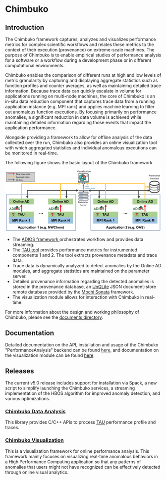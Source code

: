 # Chimbuko

## Introduction

The Chimbuko framework captures, analyzes and visualizes performance metrics for complex scientific workflows and relates these metrics to the context of their execution (provenance) on extreme-scale
machines. The purpose of Chimbuko is to enable empirical studies of performance analysis for a software or a workflow during a development phase or in different computational environments.

Chimbuko enables the comparison of different runs at high and low levels of metric granularity by capturing and displaying aggregate statistics such as function profiles and counter averages, as well as maintaining detailed trace information. Because trace data can quickly escalate in volume for applications running on multi-node machines, the core of Chimbuko is an in-situ data reduction component that captures trace data from a running application instance (e.g. MPI rank) and applies machine learning to filter out anomalous function executions. By focusing primarily on performance anomalies, a significant reduction in data volume is achieved while maintaining detailed information regarding those events that impact the application performance. 

Alongside providing a framework to allow for offline analysis of the data collected over the run, Chimbuko also provides an online visualization tool with which aggregated statistics and individual anomalous executions can be monitored in real-time.

The following figure shows the basic layout of the Chimbuko framework. 

![Chimbuko Basic Layout](figures/chimbuko_overview.png)

* The [ADIOS framework ](https://www.olcf.ornl.gov/center-projects/adios/) orchestrates workflow and provides data streaming. 
* The [TAU tool](https://www.cs.uoregon.edu/research/tau/home.php) provides performance metrics for instrumented components 1 and 2. The tool extracts provenance metadata and trace data. 
* Trace data is dynamically analyzed to detect anomalies by the Online AD modules, and aggregate statistics are maintained on the parameter server.
* Detailed provenance information regarding the detected anomalies is stored in the provenance database, an [UnQLite](https://unqlite.org/) JSON document-store remote database provided by the [Mochi Sonata](https://xgitlab.cels.anl.gov/sds/sonata) framework.
* The visualization module allows for interaction with Chimbuko in real-time.

For more information about the design and working philosophy of Chimbuko, please see the [documents directory](https://github.com/CODARcode/Chimbuko/tree/master/documents). 

## Documentation

Detailed documentation on the API, installation and usage of the Chimbuko "PerformanceAnalysis" backend can be found [here](https://chimbuko-performance-analysis.readthedocs.io/en/latest/), and documentation on the visualization module can be found [here](https://github.com/CODARcode/ChimbukoVisualizationII).

## Releases

The current v5.0 release includes support for installation via Spack, a new script to simplify launching the Chimbuko services, a streaming implementation of the HBOS algorithm for improved anomaly detection, and various optimizations.

### [Chimbuko Data Analysis](https://github.com/CODARcode/PerformanceAnalysis)

This library provides C/C++ APIs to process [TAU](http://tau.uoregon.edu) performance profile and traces.

### [Chimbuko Visualization](https://github.com/CODARcode/ChimbukoVisualizationII)

This is a visualization framework for online performance analysis. This framework mainly focuses on visualizing real-time anomalous behaviors in a High Performance Computing application so that any patterns of anomalies that users might not have recognized can be effectively detected through online visual analytics.

